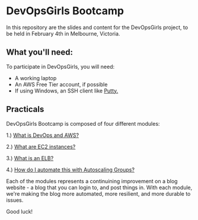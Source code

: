 # DevOpsGirls Bootcamp

In this repository are the slides and content for the DevOpsGirls project, to be held in February 4th in Melbourne, Victoria.

## What you'll need:

To participate in DevOpsGirls, you will need:

 - A working laptop
 - An AWS Free Tier account, if possible
 - If using Windows, an SSH client like [Putty.](http://www.chiark.greenend.org.uk/~sgtatham/putty/)

## Practicals

DevOpsGirls Bootcamp is composed of four different modules:

1.) [What is DevOps and AWS?](https://github.com/DevOpsGirls/devopsgirls-bootcamp/blob/master/1-1-DevOps.md)

2.) [What are EC2 instances?](https://github.com/DevOpsGirls/devopsgirls-bootcamp/blob/master/1-1-EC2.md)

3.) [What is an ELB?](https://github.com/DevOpsGirls/devopsgirls-bootcamp/blob/master/1-2-ELB.md)

4.) [How do I automate this with Autoscaling Groups?](https://github.com/DevOpsGirls/devopsgirls-bootcamp/blob/master/2-1-ASG.md)

Each of the modules represents a continuining improvement on a blog website - a blog that you can login to, and post things in. With each module, we're making the blog more automated, more resilient, and more durable to issues.

Good luck!
